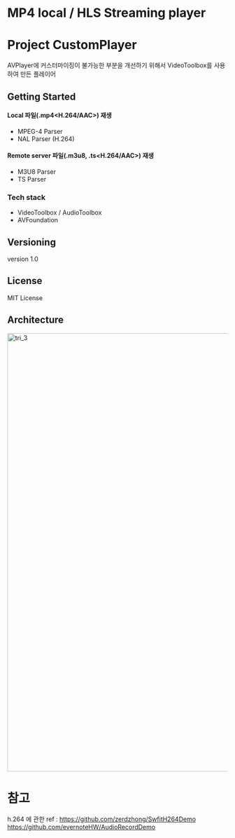 # MP4 local / HLS Streaming player


# Project CustomPlayer

AVPlayer에 커스터마이징이 불가능한 부분을 개선하기 위해서 VideoToolbox를 사용하여 만든 플레이어

## Getting Started

#### Local 파일(.mp4<H.264/AAC>) 재생
 - MPEG-4 Parser 
 - NAL Parser (H.264) 
 
#### Remote server 파일(.m3u8, .ts<H.264/AAC>) 재생 
 - M3U8 Parser 
 - TS Parser 

### Tech stack

* VideoToolbox / AudioToolbox
* AVFoundation


## Versioning

version 1.0
                  
## License

MIT License

## Architecture

<img width="1000" alt="tri_3" src="https://user-images.githubusercontent.com/34180216/60952707-b57de900-a336-11e9-8954-a6d639b21745.png">

# 참고 
h.264 에 관한 ref : https://github.com/zerdzhong/SwfitH264Demo
https://github.com/evernoteHW/AudioRecordDemo
